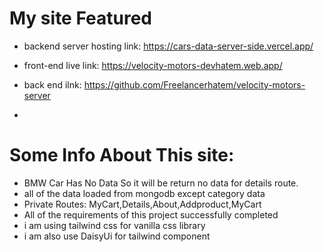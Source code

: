 # My site Featured


- backend server hosting link: https://cars-data-server-side.vercel.app/

- front-end live link: https://velocity-motors-devhatem.web.app/
- back end ilnk: https://github.com/Freelancerhatem/velocity-motors-server
- 

# Some Info About This site:
- BMW Car Has No Data So it will be return no data for details route.
- all of the data loaded from mongodb except category data
- Private Routes: MyCart,Details,About,Addproduct,MyCart
- All of the requirements of this project successfully completed
- i am using tailwind css for vanilla  css library
- i am also use DaisyUi for tailwind component
